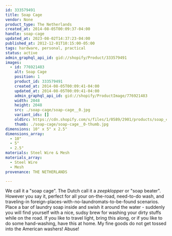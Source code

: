 ```yaml
---
id: 333579491
title: Soap Cage
vendor: None
product_type: The Netherlands
created_at: 2014-08-05T00:09:37-04:00
handle: soap-cage
updated_at: 2023-08-02T14:37:23-04:00
published_at: 2012-12-01T10:15:00-05:00
tags: hardware, personal, practical
status: active
admin_graphql_api_id: gid://shopify/Product/333579491
images:
  - id: 776921483
    alt: Soap Cage
    position: 1
    product_id: 333579491
    created_at: 2014-08-05T00:09:41-04:00
    updated_at: 2014-08-05T00:09:41-04:00
    admin_graphql_api_id: gid://shopify/ProductImage/776921483
    width: 2048
    height: 2048
    src: ./soap-cage/soap-cage__0.jpg
    variant_ids: []
    oldSrc: https://cdn.shopify.com/s/files/1/0589/2901/products/soap_cage_1.jpeg?v=1407211781
    thumb: ./soap-cage/soap-cage__0-thumb.jpg
dimensions: 10" x 5" x 2.5"
dimensions_array:
  - 10"
  - 5"
  - 2.5"
materials: Steel Wire & Mesh
materials_array:
  - Steel Wire
  - Mesh
provenance: THE NETHERLANDS

---
```


We call it a "soap cage". The Dutch call it a _zeepklopper_ or "soap beater". However you say it, perfect for all your on-the-road, need-to-do wash, and traveling-in foreign-places-with-no-laundromats-to-be-found scenarios. Place a bar of laundry soap inside and swish it around the water - suddenly you will find yourself with a nice, sudsy brew for washing your dirty stuffs while on the road. If you like to travel light, bring this along, or if you like to do some hand-washing, have this at home. My fine goods do not get tossed into the American washers! Abuse!